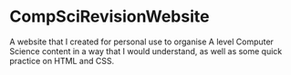 # CompSciRevisionWebsite
A website that I created for personal use to organise A level Computer Science content in a way that I would understand, as well as some quick practice on HTML and CSS.
